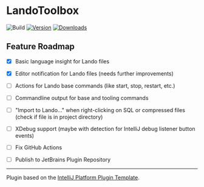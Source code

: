 # LandoToolbox

![Build](https://github.com/orangenbaumblatt/LandoToolbox/workflows/Build/badge.svg)
[![Version](https://img.shields.io/jetbrains/plugin/v/PLUGIN_ID.svg)](https://plugins.jetbrains.com/plugin/PLUGIN_ID)
[![Downloads](https://img.shields.io/jetbrains/plugin/d/PLUGIN_ID.svg)](https://plugins.jetbrains.com/plugin/PLUGIN_ID)

## Feature Roadmap
- [x] Basic language insight for Lando files
- [x] Editor notification for Lando files (needs further improvements)
- [ ] Actions for Lando base commands (like start, stop, restart, etc.)
- [ ] Commandline output for base and tooling commands
- [ ] "Import to Lando..." when right-clicking on SQL or compressed files (check if file is in project directory)
- [ ] XDebug support (maybe with detection for IntelliJ debug listener button events)

- [ ] Fix GitHub Actions
- [ ] Publish to JetBrains Plugin Repository


---
Plugin based on the [IntelliJ Platform Plugin Template][template].

[template]: https://github.com/JetBrains/intellij-platform-plugin-template
